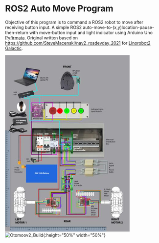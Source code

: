 # ROS2 Auto Move Program
Objective of this program is to command a ROS2 robot to move after receiving button input. A simple ROS2 auto-move-to-(x,y)location-pause-then-return with move-button input and light indicator using Arduino Uno [Pyfirmata](https://pypi.org/project/pyFirmata/). Original written based on https://github.com/SteveMacenski/nav2_rosdevday_2021 for [Linorobot2 Galactic](https://github.com/linorobot/linorobot2).

![Otomoov2_Wiring_0 5](https://github.com/otomoov/AutoMoveProgram/blob/main/docs/Otomoov2_Wiring_0.5.jpg)
![Otomoov2_Build](https://github.com/otomoov/AutoMoveProgram/blob/main/docs/otomoov2.png){:height="50%" width="50%"}
